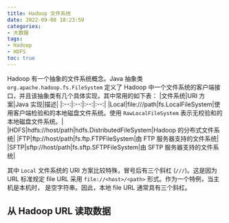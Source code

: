 ```yaml
---
title: Hadoop 文件系统
date: 2022-09-08 18:23:59
categories:
- 大数据
tags: 
- Hadoop
- HDFS
toc: true
---
```

Hadoop 有一个抽象的文件系统概念。Java 抽象类 `org.apache.hadoop.fs.FileSystem` 定义了 Hadoop 中一个文件系统的客户端接口，并且该抽象类有几个具体实现，其中常用的如下表：
|文件系统|URI 方案|Java 实现|描述|
|:--:|:--:|:--:|:--:|
|Local|file:///path|fs.LocalFileSystem|使用客户端检验和的本地磁盘文件系统。使用 `RawLocalFileSystem` 表示无校验和的本地磁盘文件系统。|
|HDFS|hdfs://host/path|hdfs.DistributedFileSystem|Hadoop 的分布式文件系统|
|FTP|ftp://host/path|fs.ftp.FTPFileSystem|由 FTP 服务器支持的文件系统|
|SFTP|sftp://host/path|fs.sftp.SFTPFileSystem|由 SFTP 服务器支持的文件系统|
<!--more-->
其中 `Local` 文件系统的 URI 方案比较特殊，冒号后有三个斜杠 (`///`)。这是因为 URL 标准规定 file URL 采用 `file://<host>/<path>` 形式。作为一个特例，当主机是本机时，<host> 是空字符串。因此，本地 file URL 通常具有三个斜杠。

## 从 Hadoop URL 读取数据
